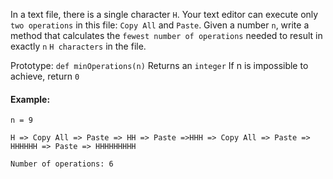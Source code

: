 In a text file, there is a single character `H`. Your text editor can execute only `two operations` in this file: `Copy All` and `Paste`. Given a number `n`, write a method that calculates the `fewest number of operations` needed to result in exactly `n` `H characters` in the file.

Prototype: `def minOperations(n)`
Returns an `integer`
If n is impossible to achieve, return `0`


#### Example:
```
n = 9

H => Copy All => Paste => HH => Paste =>HHH => Copy All => Paste => HHHHHH => Paste => HHHHHHHHH

Number of operations: 6
```
